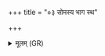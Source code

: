 +++
title = "०३ सोमस्य भाग स्थ"

+++
<details><summary>मूलम् (GR)</summary>

सोमस्य भाग स्थ ।  
(…) ॥ +++(see 1bc)+++
</details>